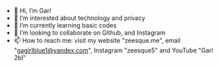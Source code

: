 - 👋 Hi, I’m Garl
- 👀 I’m interested about technology and privacy
- 🌱 I’m currently learning basic codes
- 💞️ I’m looking to collaborate on Github, and Instagram
- 📫 How to reach me: visit my website "zeesque.me", email "gagirlblue1@yandex.com", Instagram "zeesque5" and YouTube "Garl 2bl" 

<!---
Garl2bl/Garl2bl is a ✨ special ✨ repository because its `README.md` (this file) appears on your GitHub profile.
You can click the Preview link to take a look at your changes.
--->
